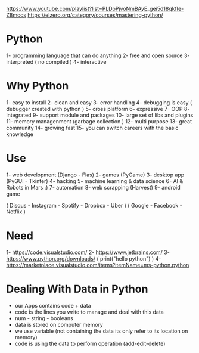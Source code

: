 https://www.youtube.com/playlist?list=PLDoPjvoNmBAyE_gei5d18qkfIe-Z8mocs
https://elzero.org/category/courses/mastering-python/

# Python
1- programming language that can do anything 
2- free and open source
3- interpreted ( no compiled )
4- interactive 

# Why Python
1- easy to install
2- clean and easy
3- error handling
4- debugging is easy ( debugger created with python )
5- cross platform 
6- expressive 
7- OOP
8- integrated
9- support module and packages
10- large set of libs and plugins
11- memory managenment (garbage collection )
12- multi purpose
13- great community
14- growing fast
15- you can switch careers with the basic knowledge

# Use
1- web development (Django - Flas)
2- games (PyGame)
3- desktop app (PyGUI - Tkinter)
4- hacking
5- machine learning & data science
6- AI & Robots in Mars :)
7- automation 
8- web scrapping (Harvest)
9- android game

( Disqus - Instagram - Spotify - Dropbox - Uber ) ( Google - Facebook - Netflix )

# Need
1- https://code.visualstudio.com/
2- https://www.jetbrains.com/
3- https://www.python.org/downloads/ ( print("hello python") )
4- https://marketplace.visualstudio.com/items?itemName=ms-python.python


# Dealing With Data in Python
- our Apps contains code + data
- code is the lines you write to manage and deal with this data
- num - string - booleans
- data is stored on computer memory
- we use variable (not containing the data its only refer to its location on memory)
- code is using the data to perform operation (add-edit-delete)
